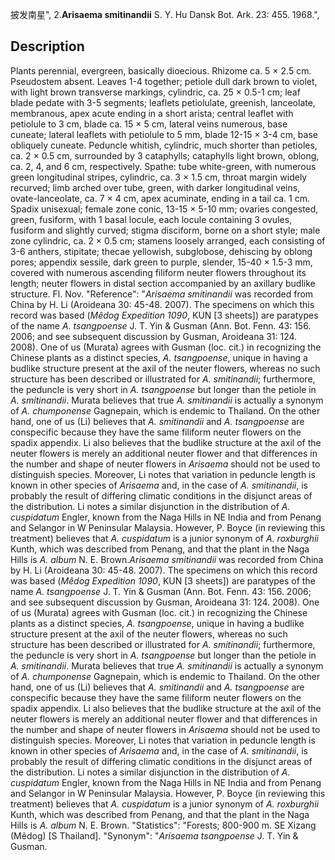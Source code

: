 披发南星",
2.**Arisaema smitinandii** S. Y. Hu Dansk Bot. Ark. 23: 455. 1968.",

## Description
Plants perennial, evergreen, basically dioecious. Rhizome ca. 5 × 2.5 cm. Pseudostem absent. Leaves 1-4 together; petiole dull dark brown to violet, with light brown transverse markings, cylindric, ca. 25 × 0.5-1 cm; leaf blade pedate with 3-5 segments; leaflets petiolulate, greenish, lanceolate, membranous, apex acute ending in a short arista; central leaflet with petiolule to 3 cm, blade ca. 15 × 5 cm, lateral veins numerous, base cuneate; lateral leaflets with petiolule to 5 mm, blade 12-15 × 3-4 cm, base obliquely cuneate. Peduncle whitish, cylindric, much shorter than petioles, ca. 2 × 0.5 cm, surrounded by 3 cataphylls; cataphylls light brown, oblong, ca. 2, 4, and 6 cm, respectively. Spathe: tube white-green, with numerous green longitudinal stripes, cylindric, ca. 3 × 1.5 cm, throat margin widely recurved; limb arched over tube, green, with darker longitudinal veins, ovate-lanceolate, ca. 7 × 4 cm, apex acuminate, ending in a tail ca. 1 cm. Spadix unisexual; female zone conic, 13-15 × 5-10 mm; ovaries congested, green, fusiform, with 1 basal locule, each locule containing 3 ovules, fusiform and slightly curved; stigma disciform, borne on a short style; male zone cylindric, ca. 2 × 0.5 cm; stamens loosely arranged, each consisting of 3-6 anthers, stipitate; thecae yellowish, subglobose, dehiscing by oblong pores; appendix sessile, dark green to purple, slender, 15-40 × 1.5-3 mm, covered with numerous ascending filiform neuter flowers throughout its length; neuter flowers in distal section accompanied by an axillary budlike structure. Fl. Nov.
  "Reference": "*Arisaema smitinandii* was recorded from China by H. Li (Aroideana 30: 45-48. 2007). The specimens on which this record was based (*Mêdog Expedition 1090*, KUN [3 sheets]) are paratypes of the name *A. tsangpoense* J. T. Yin &amp; Gusman (Ann. Bot. Fenn. 43: 156. 2006; and see subsequent discussion by Gusman, Aroideana 31: 124. 2008). One of us (Murata) agrees with Gusman (loc. cit.) in recognizing the Chinese plants as a distinct species, *A. tsangpoense*, unique in having a budlike structure present at the axil of the neuter flowers, whereas no such structure has been described or illustrated for *A. smitinandii*; furthermore, the peduncle is very short in *A. tsangpoense* but longer than the petiole in *A. smitinandii*. Murata believes that true *A. smitinandii* is actually a synonym of *A. chumponense* Gagnepain, which is endemic to Thailand. On the other hand, one of us (Li) believes that *A. smitinandii* and *A. tsangpoense* are conspecific because they have the same filiform neuter flowers on the spadix appendix. Li also believes that the budlike structure at the axil of the neuter flowers is merely an additional neuter flower and that differences in the number and shape of neuter flowers in *Arisaema* should not be used to distinguish species. Moreover, Li notes that variation in peduncle length is known in other species of *Arisaema* and, in the case of *A. smitinandii*, is probably the result of differing climatic conditions in the disjunct areas of the distribution. Li notes a similar disjunction in the distribution of *A. cuspidatum* Engler, known from the Naga Hills in NE India and from Penang and Selangor in W Peninsular Malaysia. However, P. Boyce (in reviewing this treatment) believes that *A. cuspidatum* is a junior synonym of *A. roxburghii* Kunth, which was described from Penang, and that the plant in the Naga Hills is *A. album* N. E. Brown.*Arisaema smitinandii* was recorded from China by H. Li (Aroideana 30: 45-48. 2007). The specimens on which this record was based (*Mêdog Expedition 1090*, KUN [3 sheets]) are paratypes of the name *A. tsangpoense* J. T. Yin &amp; Gusman (Ann. Bot. Fenn. 43: 156. 2006; and see subsequent discussion by Gusman, Aroideana 31: 124. 2008). One of us (Murata) agrees with Gusman (loc. cit.) in recognizing the Chinese plants as a distinct species, *A. tsangpoense*, unique in having a budlike structure present at the axil of the neuter flowers, whereas no such structure has been described or illustrated for *A. smitinandii*; furthermore, the peduncle is very short in *A. tsangpoense* but longer than the petiole in *A. smitinandii*. Murata believes that true *A. smitinandii* is actually a synonym of *A. chumponense* Gagnepain, which is endemic to Thailand. On the other hand, one of us (Li) believes that *A. smitinandii* and *A. tsangpoense* are conspecific because they have the same filiform neuter flowers on the spadix appendix. Li also believes that the budlike structure at the axil of the neuter flowers is merely an additional neuter flower and that differences in the number and shape of neuter flowers in *Arisaema* should not be used to distinguish species. Moreover, Li notes that variation in peduncle length is known in other species of *Arisaema* and, in the case of *A. smitinandii*, is probably the result of differing climatic conditions in the disjunct areas of the distribution. Li notes a similar disjunction in the distribution of *A. cuspidatum* Engler, known from the Naga Hills in NE India and from Penang and Selangor in W Peninsular Malaysia. However, P. Boyce (in reviewing this treatment) believes that *A. cuspidatum* is a junior synonym of *A. roxburghii* Kunth, which was described from Penang, and that the plant in the Naga Hills is *A. album* N. E. Brown.
  "Statistics": "Forests; 800-900 m. SE Xizang (Mêdog) [S Thailand].
  "Synonym": "*Arisaema tsangpoense* J. T. Yin &amp; Gusman.
